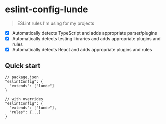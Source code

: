 # eslint-config-lunde

> ESLint rules I'm using for my projects

- [x] Automatically detects TypeScript and adds appropriate parser/plugins
- [x] Automatically detects testing libraries and adds appropriate plugins and rules
- [x] Automatically detects React and adds appropriate plugins and rules

## Quick start

```
// package.json
"eslintConfig": {
  "extends": ["lunde"]
}

// with overrides
"eslintConfig": {
  "extends": ["lunde"],
  "rules": {...}
}
```
